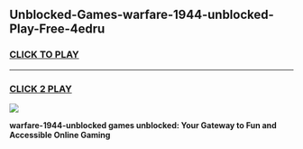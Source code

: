 
## Unblocked-Games-warfare-1944-unblocked-Play-Free-4edru
<h3>
<a href="https://premium76.site?title=warfare-1944-unblocked&ref=18A1">CLICK TO PLAY</a></h3>
<hr>

<h3>
<a href="https://premium76.site?title=warfare-1944-unblocked&ref=18A1">CLICK 2 PLAY</a>
  
</h3>

<a href="https://premium76.site?title=warfare-1944-unblocked&ref=18A1"><img src="https://clearcache.store/games.png"></a>


**warfare-1944-unblocked games unblocked: Your Gateway to Fun and Accessible Online Gaming**
